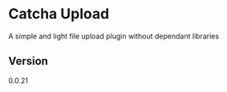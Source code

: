 # Catcha Upload
A simple and light file upload plugin without dependant libraries

## Version  
0.0.21